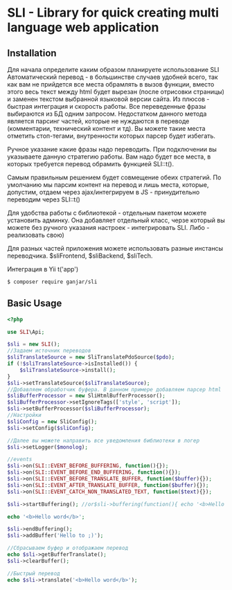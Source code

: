 # SLI - Library for quick creating multi language web application

## Installation

Для начала определите каким образом планируете использование SLI
Автоматический перевод - в большинстве случаев удобней всего, так как
вам не прийдется все места обрамлять в вызов функции, вместо этого весь текст
между html будет вырезан (после отрисовки страницы) и заменен текстом выбранной языковой версии сайта.
Из плюсов - быстрая интеграция и скорость работы. Все переведенные фразы выбираются из БД одним запросом.
Недостатком данного метода является парсинг частей, которые не нуждаются в переводе (комментарии, технический контент и тд). Вы можете такие места
отметить стоп-тегами, внутренности которых парсер будет избегать.

Ручное указание какие фразы надо переводить. При подключении вы указываете данную стратегию работы. Вам надо будет
все места, в которых требуется перевод обрамить функцией SLI::t().

Самым правильным решением будет совмещение обеих стратегий.  По умолчанию мы парсим контент на перевод и лишь места, которые, допустим, 
отдаем через ajax/интегрируем в JS - принудительно переводим через SLI::t()

Для удобства работы с библиотекой - отдельным пакетом можете установить админку. Она добавляет отдельный класс, черзе который вы можете без
ручного указания настроек - интегрировать SLI. Либо - реализовать свою)

Для разных частей приложения можете использовать разные инстансы переводчика. $sliFrontend, $sliBackend, $sliTech.

Интеграция в Yii t('app')

```bash
$ composer require ganjar/sli
```

## Basic Usage

```php
<?php

use SLI\Api;

$sli = new SLI();
//Задаем источник переводов
$sliTranslateSource = new SliTranslatePdoSource($pdo);
if (!$sliTranslateSource->isInstalled()) {
    $sliTranslateSource->install();
}
$sli->setTranslateSource($sliTranslateSource);
//Добавляем обработчик буфера. В данном примере добавляем парсер html
$sliBufferProcessor = new SliHtmlBufferProcessor();
$sliBufferProcessor->setIgnoreTags(['style', 'script']);
$sli->setBufferProcessor($sliBufferProcessor);
//Настройки
$sliConfig = new SliConfig();
$sli->setConfig($sliConfig);

//Далее вы можете направить все уведомления библиотеки в логер
$sli->setLogger($monolog);

//events
$sli->on(SLI::EVENT_BEFORE_BUFFERING, function(){});
$sli->on(SLI::EVENT_BEFORE_END_BUFFERING, function(){});
$sli->on(SLI::EVENT_BEFORE_TRANSLATE_BUFFER, function($buffer){});
$sli->on(SLI::EVENT_AFTER_TRANSLATE_BUFFER, function($buffer){});
$sli->on(SLI::EVENT_CATCH_NON_TRANSLATED_TEXT, function($text){});

$sli->startBuffering(); //or$sli->buffering(function(){ echo '<b>Hello word</b>'; }); 

echo '<b>Hello word</b>';

$sli->endBuffering();
$sli->addBuffer('Hello to ;)');

//Сбрасываем буфер и отображаем перевод
echo $sli->getBufferTranslate();
$sli->clearBuffer();

//Быстрый перевод
echo $sli->translate('<b>Hello word</b>');
```